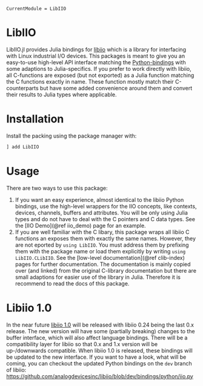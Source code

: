 ```@meta
CurrentModule = LibIIO
```

# LibIIO

LibIIO.jl provides Julia bindings for [libiio](https://wiki.analog.com/resources/tools-software/linux-software/libiio) which is a library for interfacing with Linux industrial I/O devices. This packages is meant to give you an easy-to-use high-level API interface matching the [Python-bindings](https://github.com/analogdevicesinc/libiio/tree/master/bindings/python) with some adaptions to Julia-specifics. If you prefer to work directly with libiio, all C-functions are exposed (but not exported) as a Julia function matching the C functions exactly in name. These function mostly match their C-counterparts but have some added convenience around them and convert their results to Julia types where applicable.

# Installation

Install the packing using the package manager with:

```julia
] add LibIIO
```

# Usage

There are two ways to use this package:

1. If you want an easy experience, almost identical to the libiio Python bindings, use the high-level wrappers for the IIO concepts, like contexts, devices, channels, buffers and attributes. You will be only using Julia types and do not have to deal with the C pointers and C data types. See the [IIO Demo](@ref iio_demo) page for an example.
2. If you are well familiar with the C libary, this package wraps all libiio C functions an exposes them with exactly the same names. However, they are not eported by `using LibIIO`. You must address them by prefixing them with the package name or load them explicitly by writing `using LibIIO.CLibIIO`. See the [low-level documentation](@ref clib-index) pages for further documentation. The documentation is mainly copied over (and linked) from the original C-library documentation but there are small adaptions for easier use of the library in Julia. Therefore it is recommend to read the docs of this package.

# Libiio 1.0

In the near future [libiio 1.0](https://www.youtube.com/watch?v=Y7JhEeWma_s) will be released with libiio 0.24 being the last 0.x release. The new version will have some (partially breaking) changes to the buffer interface, which will also affect language bindings. There will be a compatibility layer for libiio so that 0.x and 1.x version will be up-/downwards compatible. When libiio 1.0 is released, these bindings will be updated to the new interface. If you want to have a look, what will be coming, you can checkout the updated Python bindings on the `dev` branch of libiio: <https://github.com/analogdevicesinc/libiio/blob/dev/bindings/python/iio.py>